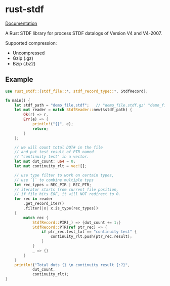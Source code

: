 # rust-stdf

[Documentation](https://docs.rs/rust-stdf/)
 
A Rust STDF library for process STDF datalogs of Version V4 and V4-2007.

Supported compression:
 - Uncompressed
 - Gzip (.gz)
 - Bzip (.bz2)

## Example

```rust
use rust_stdf::{stdf_file::*, stdf_record_type::*, StdfRecord};

fn main() {
    let stdf_path = "demo_file.stdf";   // "demo_file.stdf.gz" "demo_file.stdf.bz2"
    let mut reader = match StdfReader::new(&stdf_path) {
        Ok(r) => r,
        Err(e) => {
            println!("{}", e);
            return;
        }
    };

    // we will count total DUT# in the file
    // and put test result of PTR named
    // "continuity test" in a vector.
    let mut dut_count: u64 = 0;
    let mut continuity_rlt = vec![];

    // use type filter to work on certain types,
    // use `|` to combine multiple typs
    let rec_types = REC_PIR | REC_PTR;
    // iterator starts from current file position,
    // if file hits EOF, it will NOT redirect to 0.
    for rec in reader
        .get_record_iter()
        .filter(|x| x.is_type(rec_types))
    {
        match rec {
            StdfRecord::PIR(_) => {dut_count += 1;}
            StdfRecord::PTR(ref ptr_rec) => {
                if ptr_rec.test_txt == "continuity test" {
                    continuity_rlt.push(ptr_rec.result);
                }
            }
            _ => {}
        }
    }
    println!("Total duts {} \n continuity result {:?}",
            dut_count,
            continuity_rlt);
}
```